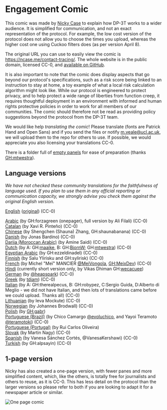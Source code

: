 # Engagement Comic

This comic was made by [Nicky Case](https://ncase.me/) to explain how DP-3T works to a wider audience. It is simplified for communication, and not an exact representation of the protocol. For example, the low cost version of the protocol does not allow you to choose the times you upload, whereas the higher cost one using Cuckoo filters does (as per version April 8).

The original URL you can use to easily view the comic is https://ncase.me/contact-tracing/. The whole website is in the public domain, licensed CC-0, and [available on GitHub](https://github.com/ncase/ncase.github.io).

It is also important to note that the comic does display aspects that go beyond our protocol's specifications, such as a risk score being linked to an instruction to stay at home, a toy example of what a local risk calculation algorithm might look like. While our protocol is engineered to protect privacy, and to help protect a wide range of liberties from function creep, it requires thoughtful deployment in an environment with informed and human rights protective policies in order to work for all members of our communities. The comic should therefore not be read as providing policy suggestions beyond the protocol from the DP-3T team.

We would like help *translating the comic*! Please translate (fonts are Patrick Hand and Open Sans) and if you send the files or notify m.veale@ucl.ac.uk, we will upload them to the repo for others to use. If possible, we would appreciate you also licensing your translations CC-0.

There is a folder full of [empty panels](empty_panels) for ease of preparation (thanks [GH:mtwestra](www.github.com/mtwestra)).

## Language versions

*We have not checked these community translations for the faithfulness of language used. If you plan to use them in any official reporting or communication capacity, we strongly advise you check them against the original English version.*

[English](en) ([original](https://ncase.me/contact-tracing/)) (CC-0)  

[Arabic](ar) (by GH:forzagreen (onepager), full version by Ali Filali) (CC-0)  
[Catalan](ca) (by Xavi R. Pinteño) (CC-0)  
[Chinese](zh) (by Shengchen (Shauna) Zhang, GH:shaunabanana) (CC-0)  
[Danish](da) (by Jonas Bardino) (CC-0)  
[Darija (Moroccan Arabic)](ar-ma) (by Amine Saidi) (CC-0)  
[Dutch](nl) (by A: GH:[maaike](www.github.com/maaike), B: GH:[BjornW](www.github.com/bjornw); GH:[mtwestra](www.github.com/mtwestra)) (CC-0)  
[Egyptian Arabic](ar-eg) (by GH:ezzeldinadel) (CC-0)  
[Finnish](fi) (by Salu Ylirisku and GH:sylirisk) (CC-0)  
[French](fr) (by Michel "Meï" MANCIER [@MeiVongola](https://twitter.com/meivongola), [GH:MeixDev](github.com/MeixDev)) (CC-0)  
[Hindi](hi) (currently short version only, by Vikas Dhiman GH:[wecacuee](https://github.com/wecacuee))  
[German](de) (by [@heapspark](https://twitter.com/heapspark)) (CC-0)  
[Greek](el) (by [tdiam](https://tdiam.me)) (CC-0)  
[Italian](it) (by A: GH:therealpecus, B: GH:robypez, C:Sergio Guida, D:Alberto di Meglio - we did not have Italian, and then lots of translations came before we could upload. Thanks all) (CC-0)  
[Lithuanian](lt) (by Ieva Mockute) (CC-0)  
[Norwegian](no) (by Johannes Brodwall) (CC-0)  
[Polish](pl) (by [GH:gabr](https://github.com/gabr))  
[Portuguese (Brazil)](pt-br) (by Chico Camargo [@evoluchico](https://twitter.com/evoluchico), and Yayoi Teramoto [@teramotoki](https://twitter.com/teramotoki))  (CC-0)  
[Portuguese (Portugal)](pt-pt) (by Rui Carlos Oliveira)  
[Slovak](sk) (by Martin Nagy) (CC-0)  
[Spanish](es) (by Vanesa Sánchez Cortés, @VanesaKershawi) (CC-0)  
[Turkish](tr) (by GH:alpsayin) (CC-0)

## 1-page version
Nicky has also created a one-page version, with fewer panes and more simplified content, which, like the others, is totally free for journalists and others to reuse, as it is CC-0. This has less detail on the protocol than the larger versions so please refer to both if you are looking to adapt it for a newspaper article or similar.

![One page comic](en/shortened_onepage.png)
